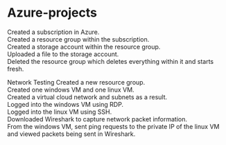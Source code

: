 # Azure-projects

Created a subscription in Azure.  
Created a resource group within the subscription.  
Created a storage account within the resource group.  
Uploaded a file to the storage account.  
Deleted the resource group which deletes everything within it and starts fresh.  

Network Testing
Created a new resource group.  
Created one windows VM and one linux VM.  
Created a virtual cloud network and subnets as a result.  
Logged into the windows VM using RDP.  
Logged into the linux VM using SSH.  
Downloaded Wireshark to capture network packet information.  
From the windows VM, sent ping requests to the private IP of the linux VM and viewed packets being sent in Wireshark.  
